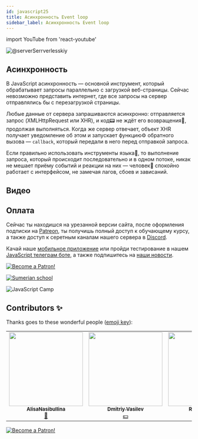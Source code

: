 ```yaml
---
id: javascript25
title: Асинхронность Event loop
sidebar_label: Асинхронность Event loop
---
```


import YouTube from 'react-youtube'

![@serverSerrverlesskiy](/img/javascript/headers/26.jpg)

## Асинхронность

В JavaScript асинхронность — основной инструмент, который обрабатывает запросы параллельно с загрузкой веб-страницы. Сейчас невозможно представить интернет, где все запросы на сервер отправлялись бы с перезагрузкой страницы.

Любые данные от сервера запрашиваются асинхронно: отправляется запрос (XMLHttpRequest или XHR), и код📟 не ждёт его возвращения🔄, продолжая выполняться. Когда же сервер отвечает, объект XHR получает уведомление об этом и запускает функцию⚙️ обратного вызова — `callback`, который передали в него перед отправкой запроса.

Если правильно использовать инструменты языка👅, то выполнение запроса, который происходит последовательно и в одном потоке, никак не мешает приёму событий и реакции на них — человек👨 спокойно работает с интерфейсом, не замечая лагов, сбоев и зависаний.

## Видео

<YouTube videoId="Z0W6_TpTZU4" />

<!-- ## Event loop

![Queue](https://media.giphy.com/media/5YuhLwDgrgtRVwI7OY/giphy.gif)

`Event loop` в JavaScript — менеджер асинхронных вызовов.

Чтобы этот хитрый процесс слаженно работал, в JavaScript реализован механизм для управления очерёдностью исполнения кода📟 . Поскольку это однопоточный язык👅, возникла необходимость "вклиниваться" в текущий контекст исполнения. Этот механизм называется `event loop` — событийный цикл.

С английского `loop` переводится как "петля", что отлично отражает смысл: мы имеем дело с закольцованной очередью.

`Event loop` регулирует последовательность исполнения контекстов — стек. Он формируется, когда сработало событие или была вызвана функция⚙️. Реакция на событие помещается в очередь исполнения, в `event loop`, который последовательно, с каждым циклом выполняет попадающий в него код📟 . При этом привязанная к событию функция⚙️ вызывается следующей после текущего контекста исполнения.

В JavaScript постоянно работают связанные между собой синхронная и асинхронная очереди выполнения. Синхронная — `stack` — формирует очередь и пробрасывает в асинхронную — `event loop` — вызовы функций⚙️, которые будут выполнены после текущего запланированного исполняемого контекста.

Чтобы данные находились в консистентном состоянии, каждая функция⚙️ должна быть выполнена до конца. Это обусловлено однопоточностью JavaScript и некоторыми другими особенностями, например характерными для функциональных ⚙️языков👅 программирования замыканиями. Поэтому единственный поток представлен в виде очереди контекстов исполнения, в которой и происходит "вклинивание" функций⚙️, прошедших через цикл событий.

## Описание

JavaScript это однопоточный язык: одновременно может выполняться только одна задача. Обычно в этом нет ничего сложного, но теперь представьте, что вы запускаете задачу, которая занимает 30 секунд... Да. Во время этой задачи мы ждем 30 секунд, прежде чем что-либо еще может произойти (по умолчанию JavaScript запускается в главном потоке браузера, поэтому весь пользовательский интерфейс будет ждать)😬 Сейчас 2021 год, никто не хочет медленный сайт который тупит.

К счастью, браузер предоставляет нам некоторые функции, которые сам механизм JavaScript не предоставляет: Web API. Который включает в себя DOM API, setTimeout, HTTP-запросы и так далее. Это может помочь нам создать асинхронное неблокирующее поведение 🚀.

Когда мы вызываем функцию, она добавляется в call stack(стек вызовов). Стек вызовов является частью механизма JS, это не зависит от браузера. Это классический взгляд на стек, т.е `first in`, `last out`. Когда функция возвращает значение, она "выталкивается" из стека.

```javascript
function great() {
  return 'Hello'
}

function respond() {
  return setTimeout(() => alert('Hey!'), 1000)
}

great()
respond()
```

![stack](/img/javascript/27/stack.gif)

Функция `respond` возвращает функцию `setTimeout`. `SetTimeout` предоставляется нам через `Web-API`: он позволяет нам делить задачи, не блокируя основной поток. `Callback` функция, которую мы передали в функцию `setTimeout`, лямбда функция `() => {return 'Hey'}` добавляется в `Web-API`. Тем временем `setTimeout` и `responde` извлекаются из стека и возвращают свои значения.

![timer](/img/javascript/27/timer.gif)

В `Web-API` таймер работает до тех пор, пока второй аргумент, который мы передали ему, не подождет 1000 мс. `Callback` не сразу добавляется в стек вызовов, а передается в нечто, называемое очередью.

![queue](/img/javascript/27/queue.gif)

Это может сбивать с толку: это не означает, что `callback` функия добавляется в стек вызовов (таким образом, возвращает значение) через 1000 мс! Он просто добавляется в очередь через 1000 мс. Но в этой очереди, функция должна ждать пока придет ее черёд.

Теперь это та часть, которую мы все ждали... Время для `event loop` выполнить единственную задачу: соединить очередь со стеком вызовов! Если стек вызовов пуст, то есть, если все ранее вызванные функции вернули свои значения и были извлечены из стека, первый элемент в очереди добавляется в стек вызовов. В этом случае никакие другие функции не были вызваны, что означает, что стек вызовов был пуст к тому времени, когда `callback` функция была первым элементом в очереди.

![qtoc](/img/javascript/27/qtoc.gif)

`callback` добавляется в стек вызовов, вызывается и возвращает значение, а также извлекается из стека.

![result](/img/javascript/27/res.gif)

Смотреть весело, но вы не сможете полностью понять тему, не работая с ней снова и снова. Попробуйте выяснить, что появится в консоли, если мы запустим следующее:

```jsx
const foo = () => console.log('First')
const bar = () => setTimeout(() => console.log('Second'), 500)
const baz = () => console.log('Third')

bar()
foo()
baz()
```

Давайте посмотрим, что происходит, когда мы запускаем этот код в браузере:

![br](/img/javascript/27/br.gif)

Мы вызываем `bar`, которая возвращает функцию `setTimeout`.
`Callback` который мы передали в `setTimeout` добавляется в `Web API`, функция `setTimeout` и `bar` извлекаются из стека вызовов.

Таймер запускается, тем временем `foo` вызывается и записывает в журнал `First`. `foo` возвращает `undefined`, `baz` вызывается и `callback` добавляется в очередь
`baz` логирует `Third`. Цикл обработки событий видит, что коллстек пуст после возврата `baz`, после чего колбэк добавляется в стек вызовов.
`Callback` логирует `Second`.

Надеюсь, что это заставит вас чувствовать себя более уверено с циклом событий `event loop`!

Не беспокойтесь, если это все еще кажется запутанным, самое важное - понять, откуда могут возникнуть определенные ошибки или специфическое поведение.

## Проблемы?

![Problem](https://media.giphy.com/media/xTiTnGeUsWOEwsGoG4/giphy.gif)

Пишите в [Discord](https://discord.gg/6GDAfXn) или телеграмм [чат](https://t.me/jscampapp), а также подписывайтесь на наши [новости](https://t.me/javascriptapp)

![JavaScript Camp](/img/bandlink.png)

## Вопросы:

![Question](https://media.giphy.com/media/l0HlRnAWXxn0MhKLK/giphy.gif)

Асинхронность - это:

1. Инструмент, который выводит контекст исполнения функции из синхронного потока
2. Инструмент, который исполняет код построчно
3. Инструмент, который обрабатывает запросы параллельно с загрузкой веб-страниц

Менеджер асинхронных вызовов:

1. `stack`
2. `Event loop`
3. `Объекты высшего класса`

Инструмент, выполняющий код с задержкой в миллисекундах:

1. `delay`
2. `heap`
3. `setTimeout` -->

<!--
![Description](https://media.giphy.com/media/xT5LMLJOHGWW0PfcYg/giphy.gif)

Схема цикла событий:

![for](/img/javascript/26/00.png)

`Event loop` — это бесконечный цикл, который берёт события из очереди и обрабатывает их.

`Heap` (куча) — объекты собраны в кучу, которая есть не что иное, как название для наименее структурированной части памяти.

`Stack` (стопка, стек) — репрезентация единственного потока выполнения JavaScript-кода📟 . Вызовы функций⚙️ помещаются в стек.

`Browser or Web API’s` (браузерные или веб API) — встроены в браузер и способны предоставлять данные из браузера и окружающей компьютерной🖥️ среды и давать возможность выполнять с ними полезные и сложные вещи.

![for](/img/javascript/26/01.png)

## Примеры

![math](https://media.giphy.com/media/3orieN7HEHI0tw8x5C/giphy.gif)

### Пример кода 1

```javascript
function main() {
  console.log('A')
  setTimeout(function exec() {
    console.log('B')
  }, 0)
  console.log('C')
}
main()
// Output
// A
// C
// B
```

Здесь мы видим функцию⚙️ `main`, включающую в себя два 2️⃣ `console.log`, выводящих в консоль `A` и `C`. Между ними находится `setTimeout`, вызов которого выведет в консоль `B` после ожидания в 0 секунд.

![for](/img/javascript/26/02.png)

1. Вызов функции `main` сначала поместит её в стек (в качестве первого элемента `frame`). Потом браузер поместит в стек первое выражение функции `main`, которое представляет собой `console.log('A\)`. Это выражение выполняется и, после завершения, удаляется ➖ из стека. Буква `A` выводится в консоль.
2. Следующее выражение `setTimeout()` с коллбэком `exec()` и временем ожидания в `0` секунд помещается в стек вызовов и выполнение начинается. Функция `setTimeout` использует API браузера для задержки вызова предоставленной функции. Элемент `frame` удаляется ➖ из стека сразу после завершения передачи таймера браузерному API.
3. `console.log('C')` помещается в стек, пока в браузере запускается таймер для вызова функции `exec()`. В этом конкретном случае, поскольку время ожидания составляет `0` секунд, коллбэк (функция `exec()`) будет помещён в `message queue` (очередь сообщений), сразу после того как браузер его получит (в идеале).
4. После выполнения последнего выражения функции `main`, элемент `main` удаляется ➖ из стека вызовов `call stack`, оставляя его пустым. Стек вызовов должен быть пустым, для того чтобы браузер поместил в него элемент из `message queue`. Именно по этой причине даже если в `setTimeout` указано время ожидания в `0` секунд, функция `exec()` не выполняется, пока не закончится выполнение всех элементов в стеке вызовов.
5. Теперь функция `exec()` помещается в стек вызовов и выполняется. Буква `B` выводится в консоль. Вот он — цикл событий `Event Loop` JavaScript.

Таким образом аргумент `delay` в `setTimeout(function, delayTime)` не означает точное время задержки, после которого функция выполнится. Он означает минимальное время ожидания, после которого в какой-нибудь момент времени, функция будет вызвана.

![Wow](https://media.giphy.com/media/QXPmPdudTz4So2P4OQ/giphy.gif)

### Пример кода 2

```javascript
function main() {
  console.log('A')
  setTimeout(function exec() {
    console.log('B')
  }, 0)
  runWhileLoopForNSeconds(3)
  console.log('C')
}

main()

function runWhileLoopForNSeconds(sec) {
  let start = Date.now(),
    now = start
  while (now - start < sec * 1000) {
    now = Date.now()
  }
}
// Output
// A
// C
// B
```

Функция⚙️ `runWhileLoopForNSeconds()` делает именно то, что отражено в её названии. Она постоянно проверяет, прошло ли со времени её вызова то количество секунд, которое передано аргументом. Главное, что нужно помнить — что цикл `while` является блокирующим выражением, и это означает, что его выполнение происходит в стеке вызовов и не использует браузерные API. Таким образом он блокирует все последующие выражения, пока не выполнится до конца.

![for](/img/javascript/26/03.png)

В коде📟 выше, даже несмотря на то, что `setTimeout` имеет задержку в 0 секунд и цикл `while` выполняется 3 секунды, функция⚙️ `exec()` застрянет в очереди сообщений💬. Цикл `while` будет выполняться в стеке вызовов (в котором один поток), пока не пройдет 3 секунды. И только после того, как стек вызовов опустеет, функция⚙️ `exec()` будет помещена в стек и выполнена.

Таким образом аргумент `delay` в `setTimeout()` не гарантирует начала выполнения после завершения указанной задержки. Он является минимальным временем задержки.

## Контекст исполнения

![goes through the door](https://media.giphy.com/media/3o7TKswXkG2qVFIop2/giphy.gif)

JavaScript — интерпретируемый язык👅. Это значит, что любой код📟 проходит через интерпретатор, который исполняет его построчно. Но и здесь есть нюансы.

Как только скрипт попадает в интерпретатор, формируются глобальный контекст и глобальная область видимости, в которой держится `Variable Object`, или `VO` — объект переменных 🔔 .

Он формируется из переменных вида `Function Declaration` и атрибутов функции⚙️ по следующему принципу. Интерпретатор считывает код📟 и находит все объявления🗣️:

- переменных 🔔 по ключевому слову `var` (`const` или `let` в ES6 и выше);
- функций, объявленных ключевым словом `function`, без присваивания.

Это складывается в `VO` текущего контекста исполнения. Затем берётся `Variable Object` внешней области видимости и к нему добавляется ➕ сформированный выше `VO`. Сверху он дополняется параметрами функции⚙️ и их значениями на момент исполнения.

При этом нет разницы, в каком месте функции⚙️ они определяются. Переменная 🔔 может быть определена в любой части кода📟 , как и функция⚙️.

Рассмотрим скрипт:

```javascript
var a = 10
var c = 7
function func(a, b, d) {
  console.log(a, b, c, d)
  c = a + d
}
var b = 3
func(10, a, b)
console.log(c)
```

`VO` этого скрипта формируется:

1. Из переменной 🔔 `a`, значение которой — `undefined`.
2. Переменной 🔔 `c`, значение которой — `undefined`.
3. Переменной 🔔 `b`, значение которой — `undefined`.
4. Функции `func` с соответствующим телом.

Затем скрипт начнет исполняться по следующему сценарию:

1. В переменную 🔔 `a` запишется значение `10`.
2. В переменную 🔔`c` запишется значение `7`.
3. В переменную 🔔 `b` запишется значение `3`.
4. Будет вызвана функция `func`.
5. Создается контекст исполнения функции `func`.
6. В `VO` контекста исполнения функции `func` будут записаны 🖊️ переменные 🔔 из внешней области видимости: `a`, `c` и `b`, c присвоенными значениями.
7. В `VO` контекста исполнения функции `func` будут созданы переменные 🔔 из списка аргументов; поскольку переменные 🔔 `a` и `b` уже существуют в VO, добавлена будет только переменная 🔔 `d` со значением `undefined`.
8. В переменную 🔔 `a` `VO` контекста исполнения функции `func` будет записано 🖊️ значение `10`.
9. В переменную 🔔 `b` `VO` контекста исполнения функции `func` будет записано 🖊️ значение переменной 🔔 a внешней области видимости — `10`.
10. В переменную 🔔 `d` `VO` контекста исполнения функции `func` будет записано 🖊️ значение переменной 🔔 `b` внешней области видимости — `3`.
11. Контекст исполнения функции `func` будет запущен.
12. В консоль выведется `10 10 7 3`.
13. В переменную 🔔 `c`, находящуюся во внешней области видимости, будет записано 🖊️ значение `13`.
14. Контекст выполнения функции `func` будет завершён. `VO` функции `func` будет удалён.
15. В консоль выведется `13`.

Теперь перепишем скрипт, добавив `setTimeout` с нулевым тайм-аутом у вызова функции⚙️:

```javascript
var a = 10
var c = 7
function func(a, b, d) {
  console.log(a, b, c, d)
  c = a + d
}
var b = 3
setTimeout(function () {
  func(10, a, b)
}, 0)
console.log(c)
```

На первый взгляд может показаться, что ничего не изменится и функция⚙️ `func` будет выполнена без задержки. Но это не так. На самом деле произойдёт следующее:

1. В переменную 🔔 `a` запишется значение `10`.
2. В переменную 🔔 `c` запишется значение `7`.
3. В переменную 🔔 `b` запишется значение `3`.
4. Функция `func` попадает в пул ожидания.
5. Создаётся контекст исполнения функции `func`.
6. По истечении `0` миллисекунд контекст исполнения функции `func` будет помещён в `event loop`.
7. В консоль выведется `7`.
8. В `VO` контекста исполнения функции `func` будут записаны 🖊️ переменные 🔔 из внешней области видимости: `a`, `c` и `b`, c присвоенными значениями.
9. В `VO` контекста исполнения функции `func` будут созданы переменные 🔔 из списка аргументов; поскольку переменные 🔔 `a` и `b` уже существуют в `VO`, добавлена будет только переменная 🔔 `d` со значением `undefined`.
10. В переменную 🔔 `a` `VO` контекста исполнения функции `func` будет записано 🖊️ значение `10`.
11. В переменную 🔔 `b` `VO` контекста исполнения функции `func` будет записано 🖊️ значение переменной 🔔 a внешней области видимости — `10`.
12. В переменную 🔔 `d` `VO` контекста исполнения функции `func` будет записано 🖊️ значение переменной 🔔 `b` внешней области видимости — `3`.
13. Контекст исполнения функции `func` будет запущен.
14. В консоль выведется `10 10 7 3`.
15. В переменную 🔔 `c`, находящуюся во внешней области видимости, будет записано 🖊️ значение `13`.
16. Контекст выполнения функции `func` будет завершён; `VO` функции `func` будет удалён.

<!-- ### Примеры

![Math](https://media.giphy.com/media/3o7btPCcdNniyf0ArS/giphy.gif)

`setTimeout` выводит контекст исполнения функции⚙️ из синхронного потока, помещая его в `event loop`. То же самое происходит и с регистрацией событий. Мы можем подписаться на событие при помощи функции⚙️ `addEventListener`. Передавая функцию⚙️ обратного вызова — `callback`, добавляем её в список функций⚙️, которые должны быть вызваны при срабатывании этого события.

Допустим, мы хотим нажатием на кнопку перекрасить её в красный цвет. Код📟 , который это выполняет, выглядит так:

```javascript
var button = document.querySelector('button')

button.addEventListener('click', function (evt) {
  button.style.background = '#f00'
})
```

Более сложный пример: есть две кнопки, первая перекрашивает фон страницы в красный цвет, а вторая — в жёлтый, но у второй перекрашивание фона завёрнуто в `setTimeout` с нулевой задержкой. И мы вручную вызываем событие нажатия сначала на жёлтую кнопку, а потом — на красную.

```javascript
var redButton = document.getElementById(‘red’)
redButton.addEventListener('click', function () {
  document.body.style.background = '#f00'
})
var yellowButton = document.getElementById(‘yellow’)
yellowButton.addEventListener(‘click’, function () {
setTimeout(function () {
         document.body.style.background = ‘#ff0’;
}, 0);
});
yellowButton.click();
redButton.click();
```

Обратите внимание, что исполнение коллбэков событий `click` на кнопках🖱️ при вызове из кода происходит сразу же, не попадая в `event loop`: `setTimeout` с нулевой задержкой отложил перекраску фона в жёлтый, но функция⚙️ сама была исполнена в момент вызова.

Это происходит из-за того, что события из кода📟 не требуется выполнять асинхронно. Действительно, в такой ситуации мы находимся в предсказуемом окружении, тогда как пользовательские события могут случаться в любой момент.

![Wow](https://media.giphy.com/media/M33UV4NDvkTHa/giphy.gif)


-->

<!-- Для того чтобы понять, на сколько вы усвоили этот урок, пройдите тест в [мобильном приложении](http://onelink.to/njhc95) нашей школы по этой теме или в нашем [телеграм боте](https://t.me/javascriptcamp_bot).

![Sumerian school](/img/app.jpg)

## Ссылки:

1. [Объяснение работы EventLoop в JavaScript](https://medium.com/devschacht/javascript-eventloop-explained-f2dcf84e36ee)
2. [Как управлять event loop в JavaScript](https://skillbox.ru/media/code/event_loop_chast_1)
3. [Справочник javascript](https://javascript.ru/settimeout)
4. [Статья: Объяснение Event Loop в Javascript с помощью визуализации](https://bool.dev/blog/detail/obyasnenie-event-loop-v-javascript-s-pomoshchyu-vizualizatsii)
5. [Статья: JavaScript Visualized: Promises & Async/Await](https://medium.com/@lydiahallie/javascript-visualized-promises-async-await-a3f1aad8a943) -->

## Оплата

Сейчас ты находишся на урезанной версии сайта, после оформления подписки на [Patreon](https://www.patreon.com/javascriptcamp), ты получишь полный доступ к обучающему курсу, а также доступ к серетным каналам нашего сервера в [Discord](https://discord.gg/6GDAfXn).  

Качай наше [мобильное приложение](http://onelink.to/njhc95) или пройди тестирование в нашем [JavaScript телеграм боте](https://t.me/javascriptcamp_bot), а также подпишитесь на [наши новости](https://t.me/javascriptapp).

[![Become a Patron!](/img/logo/patreon.jpg)](https://www.patreon.com/bePatron?u=31769291)


[![Sumerian school](/img/app.jpg)](http://onelink.to/njhc95)

![JavaScript Camp](/img/bandlink.png)

## Contributors ✨

Thanks goes to these wonderful people ([emoji key](https://allcontributors.org/docs/en/emoji-key)):

<!-- ALL-CONTRIBUTORS-LIST:START - Do not remove or modify this section -->
<!-- prettier-ignore-start -->
<!-- markdownlint-disable -->
<table>
  <tr>
    <td align="center"><a href="https://github.com/AlisaNasibullina"><img src="https://avatars3.githubusercontent.com/u/74646904?s=460&v=4" width="200px;" alt=""/><br /><sub><b>AlisaNasibullina</b></sub></a><br /><a href="#mentoring-KoDim-React" title="Mentoring">📖</a></td>
    <td align="center"><a href="https://fullstackserverless.github.io/"><img src="https://avatars0.githubusercontent.com/u/6774813?v=4?s=200" width="200px;" alt=""/><br /><sub><b>Dmitriy Vasilev</b></sub></a><br /><a href="#financial-gHashTag" title="Financial">💵</a></td>
  <td align="center"><a href="https://github.com/Resoner2005"><img src="https://avatars1.githubusercontent.com/u/75675814?v=4?s=200" width="200px;" alt=""/><br /><sub><b>Resoner2005</b></sub></a><br /><a href="https://github.com/gHashTag/react-native-village/issues?q=author%3AResoner2005" title="Bug reports">🐛 🎨 </a></td>
  </tr>
</table>

<!-- markdownlint-restore -->
<!-- prettier-ignore-end -->

<!-- ALL-CONTRIBUTORS-LIST:END -->

[![Become a Patron!](/img/logo/patreon.jpg)](https://www.patreon.com/bePatron?u=31769291)
